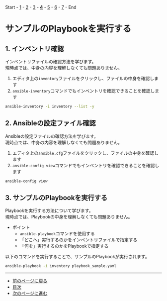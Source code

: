 Start - [1](step1.md) - [2](step2.md) - [3](step3.md) - [**4**](step4.md) - [5](step5.md) - [6](step6.md) - [7](step7.md) - End

# サンプルのPlaybookを実行する

## 1. インベントリ確認

インベントリファイルの確認方法を学びます。  
現時点では、中身の内容を理解しなくても問題ありません。

1. エディタ上の`inventory`ファイルをクリックし、ファイルの中身を確認します
2. `ansible-inventory`コマンドでもインベントリを確認できることを確認します  

```bash
ansible-inventory -i inventory --list -y
```

## 2. Ansibleの設定ファイル確認

Ansibleの設定ファイルの確認方法を学びます。  
現時点では、中身の内容を理解しなくても問題ありません。

1. エディタ上の`ansible.cfg`ファイルをクリックし、ファイルの中身を確認します
2. `ansible-config view`コマンドでもインベントリを確認できることを確認します  

```bash
ansible-config view
```

## 3. サンプルのPlaybookを実行する

Playbookを実行する方法について学びます。  
現時点では、Playbookの中身を理解しなくても問題ありません。

* ポイント
    * `ansible-playbook`コマンドを使用する
    * 「どこへ」実行するのかをインベントリファイルで指定する
    * 「何を」実行するのかをPlaybookで指定する

以下のコマンドを実行することで、サンプルのPlaybookが実行されます。  

```bash
ansible-playbook -i inventory playbook_sample.yaml
```

---

- [前のページに戻る](step3.md)
- [目次](README.md)
- [次のページに進む](step5.md)
